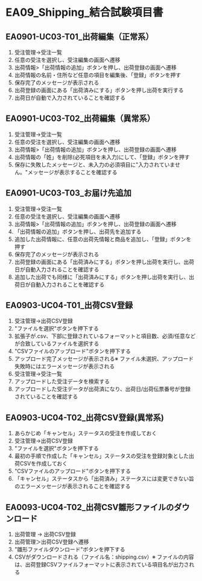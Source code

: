 # EA09_Shipping_結合試験項目書

## EA0901-UC03-T01_出荷編集（正常系）

1. 受注管理→受注一覧
1. 任意の受注を選択し、受注編集の画面へ遷移
1. 出荷情報>「出荷情報の追加」ボタンを押し、出荷登録の画面へ遷移
1. 出荷情報の名前・住所など任意の項目を編集後、「登録」ボタンを押す
1. 保存完了のメッセージが表示される
1. 出荷登録の画面にある「出荷済みにする」ボタンを押し出荷を実行する
1. 出荷日が自動で入力されていることを確認する

## EA0901-UC03-T02_出荷編集（異常系）

1. 受注管理→受注一覧
1. 任意の受注を選択し、受注編集の画面へ遷移
1. 出荷情報>「出荷情報の追加」ボタンを押し、出荷登録の画面へ遷移
1. 出荷情報の「姓」を削除(必死項目を未入力)にして、「登録」ボタンを押す
1. 保存に失敗したメッセージと、未入力の必須項目に"入力されていません。"メッセージが表示することを確認する

## EA0901-UC03-T03_お届け先追加

1. 受注管理→受注一覧
1. 任意の受注を選択し、受注編集の画面へ遷移
1. 出荷情報>「出荷情報の追加」ボタンを押し、出荷登録の画面へ遷移
1. 「出荷情報の追加」ボタンを押し、出荷先を追加する
1. 追加した出荷情報に、任意の出荷先情報と商品を追加し、「登録」ボタンを押す
1. 保存完了のメッセージが表示される
1. 出荷登録の画面にある「出荷済みにする」ボタンを押し出荷を実行し、出荷日が自動入力されることを確認する
1. 追加した出荷でも同様に「出荷済みにする」ボタンを押し出荷を実行し、出荷日が自動入力されることを確認する

## EA0903-UC04-T01_出荷CSV登録

1. 受注管理→出荷CSV登録
1. "ファイルを選択"ボタンを押下する
1. 拡張子が.csv、下部に登録されているフォーマットと項目数、必須/任意などが合致しているファイルを選択する
1. "CSVファイルのアップロード"ボタンを押下する
1. アップロード完了メッセージが表示される※ ファイル未選択、アップロード失敗時にはエラーメッセージが表示される
1. 受注管理→受注一覧
1. アップロードした受注データを検索する
1. アップロードした受注データが出荷済になり、出荷日/出荷伝票番号が登録されていることを確認する

## EA0903-UC04-T02_出荷CSV登録(異常系)

1. あらかじめ「キャンセル」ステータスの受注を作成しておく
1. 受注管理→出荷CSV登録
1. "ファイルを選択"ボタンを押下する
1. 最初の手順で作成した「キャンセル」ステータスの受注を登録対象とした出荷CSVを作成しておく
1. "CSVファイルのアップロード"ボタンを押下する
1. 「キャンセル」ステータスから「出荷済み」ステータスには変更できない旨のエラーメッセージが表示されることを確認する

## EA0093-UC04-T02_出荷CSV雛形ファイルのダウンロード

1. 出荷管理 → 出荷CSV登録
1. 出荷管理＞出荷CSV登録へ遷移
1. "雛形ファイルダウンロード"ボタンを押下する
1. CSVがダウンロードされる（ファイル名：shipping.csv）※ ファイルの内容は、出荷登録CSVファイルフォーマットに表示されている項目名が出力される
